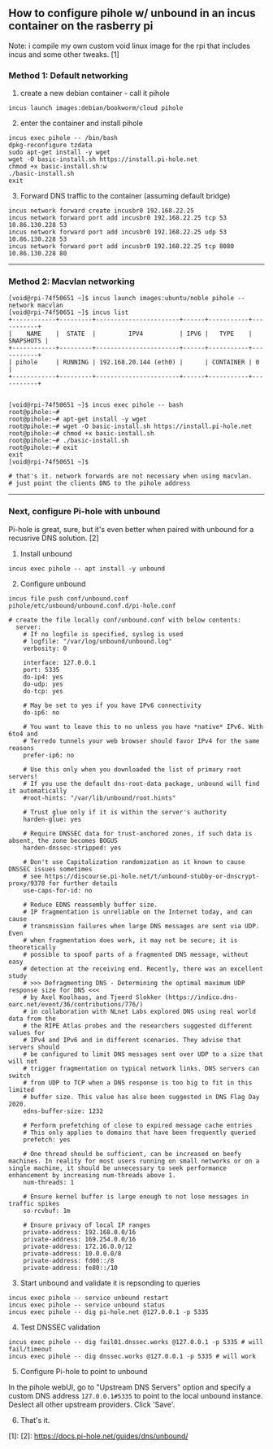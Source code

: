 ## How to configure pihole w/ unbound in an incus container on the rasberry pi

Note: i compile my own custom void linux image for the rpi that includes incus and some other tweaks. [1]

### Method 1: Default networking 

1. create a new debian container - call it pihole
```
incus launch images:debian/bookworm/cloud pihole
```

2. enter the container and install pihole 
```
incus exec pihole -- /bin/bash
dpkg-reconfigure tzdata
sudo apt-get install -y wget
wget -O basic-install.sh https://install.pi-hole.net
chmod +x basic-install.sh:w
./basic-install.sh
exit
```

3. Forward DNS traffic to the container (assuming default bridge)
```  
incus network forward create incusbr0 192.168.22.25
incus network forward port add incusbr0 192.168.22.25 tcp 53 10.86.130.228 53
incus network forward port add incusbr0 192.168.22.25 udp 53 10.86.130.228 53
incus network forward port add incusbr0 192.168.22.25 tcp 8080 10.86.130.228 80
```

---

### Method 2: Macvlan networking

```
[void@rpi-74f50651 ~]$ incus launch images:ubuntu/noble pihole --network macvlan
[void@rpi-74f50651 ~]$ incus list
+------------+---------+-----------------------+------+-----------+-----------+
|    NAME    |  STATE  |         IPV4          | IPV6 |   TYPE    | SNAPSHOTS |
+------------+---------+-----------------------+------+-----------+-----------+
| pihole     | RUNNING | 192.168.20.144 (eth0) |      | CONTAINER | 0         |
+------------+---------+-----------------------+------+-----------+-----------+


[void@rpi-74f50651 ~]$ incus exec pihole -- bash
root@pihole:~#
root@pihole:~# apt-get install -y wget
root@pihole:~# wget -O basic-install.sh https://install.pi-hole.net
root@pihole:~# chmod +x basic-install.sh
root@pihole:~# ./basic-install.sh
root@pihole:~# exit
exit
[void@rpi-74f50651 ~]$

# that's it. network forwards are not necessary when using macvlan.
# just point the clients DNS to the pihole address
```

---

### Next, configure Pi-hole with unbound

Pi-hole is great, sure, but it's even better when paired with unbound for a
recusrive DNS solution. [2]

1. Install unbound 
```
incus exec pihole -- apt install -y unbound
```

2. Configure unbound
```
incus file push conf/unbound.conf pihole/etc/unbound/unbound.conf.d/pi-hole.conf 

# create the file locally conf/unbound.conf with below contents:
  server:
	# If no logfile is specified, syslog is used
	# logfile: "/var/log/unbound/unbound.log"
	verbosity: 0

	interface: 127.0.0.1
	port: 5335
	do-ip4: yes
	do-udp: yes
	do-tcp: yes

	# May be set to yes if you have IPv6 connectivity
	do-ip6: no

	# You want to leave this to no unless you have *native* IPv6. With 6to4 and
	# Terredo tunnels your web browser should favor IPv4 for the same reasons
	prefer-ip6: no

	# Use this only when you downloaded the list of primary root servers!
	# If you use the default dns-root-data package, unbound will find it automatically
	#root-hints: "/var/lib/unbound/root.hints"

	# Trust glue only if it is within the server's authority
	harden-glue: yes

	# Require DNSSEC data for trust-anchored zones, if such data is absent, the zone becomes BOGUS
	harden-dnssec-stripped: yes

	# Don't use Capitalization randomization as it known to cause DNSSEC issues sometimes
	# see https://discourse.pi-hole.net/t/unbound-stubby-or-dnscrypt-proxy/9378 for further details
	use-caps-for-id: no

	# Reduce EDNS reassembly buffer size.
	# IP fragmentation is unreliable on the Internet today, and can cause
	# transmission failures when large DNS messages are sent via UDP. Even
	# when fragmentation does work, it may not be secure; it is theoretically
	# possible to spoof parts of a fragmented DNS message, without easy
	# detection at the receiving end. Recently, there was an excellent study
	# >>> Defragmenting DNS - Determining the optimal maximum UDP response size for DNS <<<
	# by Axel Koolhaas, and Tjeerd Slokker (https://indico.dns-oarc.net/event/36/contributions/776/)
	# in collaboration with NLnet Labs explored DNS using real world data from the
	# the RIPE Atlas probes and the researchers suggested different values for
	# IPv4 and IPv6 and in different scenarios. They advise that servers should
	# be configured to limit DNS messages sent over UDP to a size that will not
	# trigger fragmentation on typical network links. DNS servers can switch
	# from UDP to TCP when a DNS response is too big to fit in this limited
	# buffer size. This value has also been suggested in DNS Flag Day 2020.
	edns-buffer-size: 1232

	# Perform prefetching of close to expired message cache entries
	# This only applies to domains that have been frequently queried
	prefetch: yes

	# One thread should be sufficient, can be increased on beefy machines. In reality for most users running on small networks or on a single machine, it should be unnecessary to seek performance enhancement by increasing num-threads above 1.
	num-threads: 1

	# Ensure kernel buffer is large enough to not lose messages in traffic spikes
	so-rcvbuf: 1m

	# Ensure privacy of local IP ranges
	private-address: 192.168.0.0/16
	private-address: 169.254.0.0/16
	private-address: 172.16.0.0/12
	private-address: 10.0.0.0/8
	private-address: fd00::/8
	private-address: fe80::/10
```

3. Start unbound and validate it is repsonding to queries
```
incus exec pihole -- service unbound restart
incus exec pihole -- service unbound status
incus exec pihole -- dig pi-hole.net @127.0.0.1 -p 5335
```

4. Test DNSSEC validation 
```
incus exec pihole -- dig fail01.dnssec.works @127.0.0.1 -p 5335 # will fail/timeout
incus exec pihole -- dig dnssec.works @127.0.0.1 -p 5335 # will work
```

5. Configure Pi-hole to point to unbound

In the pihole webUI, go to "Upstream DNS Servers" option and specify a custom
DNS address `127.0.0.1#5335` to point to the local unbound instance. Deslect
all other upstream providers. Click 'Save'.

6. That's it. 

[1]:
[2]: https://docs.pi-hole.net/guides/dns/unbound/
